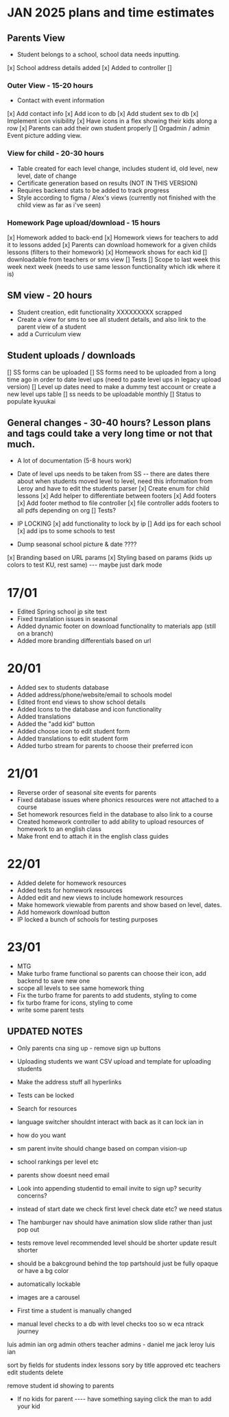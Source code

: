 # JAN 2025 plans and time estimates

## Parents View

- Student belongs to a school, school data needs inputting.

[x] School address details added
[x] Added to controller
[]

### Outer View - 15-20 hours

- Contact with event information

[x] Add contact info
[x] Add icon to db
[x] Add student sex to db
[x] Implement icon visibility
[x] Have icons in a flex showing their kids along a row
[x] Parents can add their own student properly
[] Orgadmin / admin Event picture adding view.

### View for child - 20-30 hours

- Table created for each level change, includes student id, old level, new level, date of change
- Certificate generation based on results (NOT IN THIS VERSION)
- Requires backend stats to be added to track progress
- Style according to figma / Alex's views (currently not finished with the child view as far as i've seen)

### Homework Page upload/download - 15 hours

[x] Homework added to back-end
[x] Homework views for teachers to add it to lessons added
[x] Parents can download homework for a given childs lessons (filters to their homework)
[x] Homework shows for each kid
[] downloadable from teachers or sms view
[] Tests
[] Scope to last week this week next week (needs to use same lesson functionality which idk where it is)

## SM view - 20 hours

- Student creation, edit functionality XXXXXXXXX scrapped
- Create a view for sms to see all student details, and also link to the parent view of a student
- add a Curriculum view

## Student uploads / downloads

[] SS forms can be uploaded
[] SS forms need to be uploaded from a long time ago in order to date level ups (need to paste level ups in legacy upload version)
[] Level up dates need to make a dummy test account or create a new level ups table
[] ss needs to be uploadable monthly
[] Status to populate kyuukai

## General changes - 30-40 hours? Lesson plans and tags could take a very long time or not that much.

- A lot of documentation (5-8 hours work)
- Date of level ups needs to be taken from SS -- there are dates there about when students moved level to level, need this information from Leroy and have to edit the students parser
  [x] Create enum for child lessons
  [x] Add helper to differentiate between footers
  [x] Add footers
  [x] Add footer method to file controller
  [x] file controller adds footers to all pdfs depending on org
  [] Tests?

- IP LOCKING
  [x] add functionality to lock by ip
  [] Add ips for each school
  [x] add ips to some schools to test
- Dump seasonal school picture & date ????

[x] Branding based on URL params
[x] Styling based on params (kids up colors to test KU, rest same) --- maybe just dark mode

# 17/01

- Edited Spring school jp site text
- Fixed translation issues in seasonal
- Added dynamic footer on download functionality to materials app (still on a branch)
- Added more branding differentials based on url

# 20/01

- Added sex to students database
- Added address/phone/website/email to schools model
- Edited front end views to show school details
- Added Icons to the database and icon functionality
- Added translations
- Added the "add kid" button
- Added choose icon to edit student form
- Added translations to edit student form
- Added turbo stream for parents to choose their preferred icon

# 21/01

- Reverse order of seasonal site events for parents
- Fixed database issues where phonics resources were not attached to a course
- Set homework resources field in the database to also link to a course
- Created homework controller to add ability to upload resources of homework to an english class
- Make front end to attach it in the english class guides

# 22/01

- Added delete for homework resources
- Added tests for homework resources
- Added edit and new views to include homework resources
- Make homework viewable from parents and show based on level, dates.
- Add homework download button
- IP locked a bunch of schools for testing purposes

# 23/01

- MTG
- Make turbo frame functional so parents can choose their icon, add backend to save new one
- scope all levels to see same homework thing
- Fix the turbo frame for parents to add students, styling to come
- fix turbo frame for icons, styling to come
- write some parent tests

## UPDATED NOTES

- Only parents cna sing up - remove sign up buttons
- Uploading students we want CSV upload and template for uploading students
- Make the address stuff all hyperlinks
- Tests can be locked
- Search for resources
- language switcher shouldnt interact with back as it can lock ian in
- how do you want
- sm parent invite should change based on compan vision-up
- school rankings per level etc
- parents show doesnt need email
- Look into appending studentid to email invite to sign up? security concerns?

- instead of start date we check first level check date etc? we need status

- The hamburger nav should have animation slow slide rather than just pop out

- tests remove level recommended level should be shorter update result shorter
- should be a bakcground behind the top partshould just be fully opaque or have a bg color

- automatically lockable

- images are a carousel

- First time a student is manually changed
- manual level checks to a db with level checks too so w eca ntrack journey

luis admin
ian org admin
others teacher
admins - daniel me jack leroy luis ian

sort by fields for students index
lessons sory by title approved etc
teachers edit students delete

remove student id showing to parents

- If no kids for parent ---- have something saying click the man to add your kid
